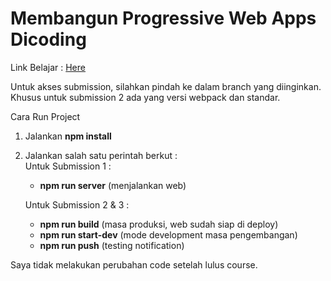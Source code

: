 # Membangun Progressive Web Apps Dicoding

Link Belajar : [Here](https://www.dicoding.com/academies/74)  

Untuk akses submission, silahkan pindah ke dalam branch yang diinginkan.  
Khusus untuk submission 2 ada yang versi webpack dan standar.

Cara Run Project  
1. Jalankan **npm install**
2. Jalankan salah satu perintah berkut :  
    Untuk Submission 1 : 
    - **npm run server** (menjalankan web)

    Untuk Submission 2 & 3 :
    - **npm run build** (masa produksi, web sudah siap di deploy)
    - **npm run start-dev** (mode development masa pengembangan)  
    - **npm run push** (testing notification)

Saya tidak melakukan perubahan code setelah lulus course.  
